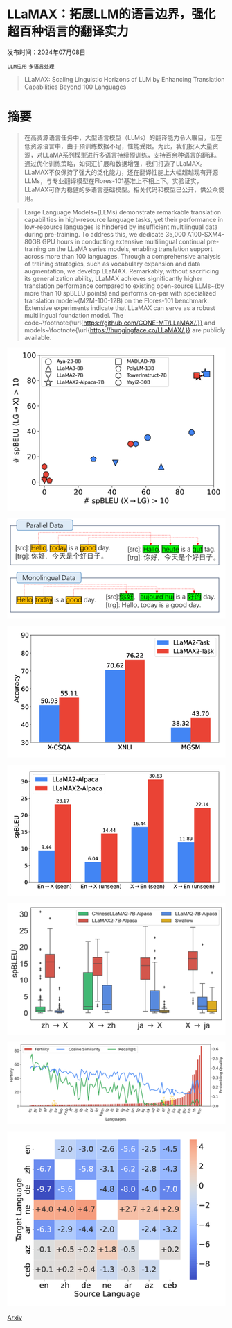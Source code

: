 # LLaMAX：拓展LLM的语言边界，强化超百种语言的翻译实力

发布时间：2024年07月08日

`LLM应用` `多语言处理`

> LLaMAX: Scaling Linguistic Horizons of LLM by Enhancing Translation Capabilities Beyond 100 Languages

# 摘要

> 在高资源语言任务中，大型语言模型（LLMs）的翻译能力令人瞩目，但在低资源语言中，由于预训练数据不足，性能受限。为此，我们投入大量资源，对LLaMA系列模型进行多语言持续预训练，支持百余种语言的翻译。通过优化训练策略，如词汇扩展和数据增强，我们打造了LLaMAX。LLaMAX不仅保持了强大的泛化能力，还在翻译性能上大幅超越现有开源LLMs，与专业翻译模型在Flores-101基准上不相上下。实验证实，LLaMAX可作为稳健的多语言基础模型。相关代码和模型已公开，供公众使用。

> Large Language Models~(LLMs) demonstrate remarkable translation capabilities in high-resource language tasks, yet their performance in low-resource languages is hindered by insufficient multilingual data during pre-training. To address this, we dedicate 35,000 A100-SXM4-80GB GPU hours in conducting extensive multilingual continual pre-training on the LLaMA series models, enabling translation support across more than 100 languages. Through a comprehensive analysis of training strategies, such as vocabulary expansion and data augmentation, we develop LLaMAX. Remarkably, without sacrificing its generalization ability, LLaMAX achieves significantly higher translation performance compared to existing open-source LLMs~(by more than 10 spBLEU points) and performs on-par with specialized translation model~(M2M-100-12B) on the Flores-101 benchmark. Extensive experiments indicate that LLaMAX can serve as a robust multilingual foundation model. The code~\footnote{\url{https://github.com/CONE-MT/LLaMAX/.}} and models~\footnote{\url{https://huggingface.co/LLaMAX/.}} are publicly available.

![LLaMAX：拓展LLM的语言边界，强化超百种语言的翻译实力](../../../paper_images/2407.05975/x1.png)

![LLaMAX：拓展LLM的语言边界，强化超百种语言的翻译实力](../../../paper_images/2407.05975/x2.png)

![LLaMAX：拓展LLM的语言边界，强化超百种语言的翻译实力](../../../paper_images/2407.05975/x3.png)

![LLaMAX：拓展LLM的语言边界，强化超百种语言的翻译实力](../../../paper_images/2407.05975/x4.png)

![LLaMAX：拓展LLM的语言边界，强化超百种语言的翻译实力](../../../paper_images/2407.05975/x5.png)

![LLaMAX：拓展LLM的语言边界，强化超百种语言的翻译实力](../../../paper_images/2407.05975/x6.png)

![LLaMAX：拓展LLM的语言边界，强化超百种语言的翻译实力](../../../paper_images/2407.05975/x7.png)

[Arxiv](https://arxiv.org/abs/2407.05975)